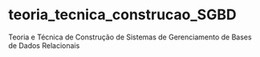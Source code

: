 # teoria_tecnica_construcao_SGBD
Teoria e Técnica de Construção de Sistemas de Gerenciamento de Bases de Dados Relacionais
